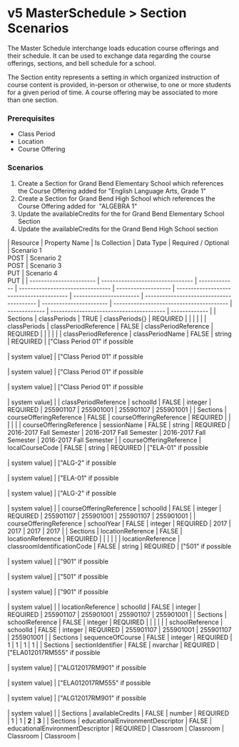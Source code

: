 # v5 MasterSchedule > Section Scenarios

The Master Schedule interchange loads education course offerings and their
schedule. It can be used to exchange data regarding the course offerings,
sections, and bell schedule for a school.

The Section entity represents a setting in which organized instruction of course
content is provided, in-person or otherwise, to one or more students for a given
period of time. A course offering may be associated to more than one section.

### Prerequisites

- Class Period
- Location
- Course Offering

### Scenarios

1. Create a Section for Grand Bend Elementary School which references the Course
   Offering added for "English Language Arts, Grade 1"
2. Create a Section for Grand Bend High School which references the Course
   Offering added for  "ALGEBRA 1"
3. Update the availableCredits for the for Grand Bend Elementary School Section
4. Update the availableCredits for the Grand Bend High School section

| Resource                | Property Name                    | Is Collection | Data Type                        | Required / Optional | Scenario 1 <br/>POST                     | Scenario 2 <br/>POST    | Scenario 3 <br/>PUT                      | Scenario 4 <br/>PUT     |
| ----------------------- | -------------------------------- | ------------- | -------------------------------- | ------------------- | ---------------------------------------- | ----------------------- | ---------------------------------------- | ----------------------- | ---------------------------------------- | ------------- | ---------------------------------------- | ------------- |
| Sections                | classPeriods                     | TRUE          | classPeriods{}                   | REQUIRED            |                                          |                         |                                          |                         |
| classPeriods            | classPeriodReference             | FALSE         | classPeriodReference             | REQUIRED            |                                          |                         |                                          |                         |
| classPeriodReference    | classPeriodName                  | FALSE         | string                           | REQUIRED            | ["Class Period 01" if possible<br/><br/> | system value]           | ["Class Period 01" if possible<br/><br/> | system value]           | ["Class Period 01" if possible<br/><br/> | system value] | ["Class Period 01" if possible<br/><br/> | system value] |
| classPeriodReference    | schoolId                         | FALSE         | integer                          | REQUIRED            | 255901107                                | 255901001               | 255901107                                | 255901001               |
| Sections                | courseOfferingReference          | FALSE         | courseOfferingReference          | REQUIRED            |                                          |                         |                                          |                         |
| courseOfferingReference | sessionName                      | FALSE         | string                           | REQUIRED            | 2016-2017 Fall Semester                  | 2016-2017 Fall Semester | 2016-2017 Fall Semester                  | 2016-2017 Fall Semester |
| courseOfferingReference | localCourseCode                  | FALSE         | string                           | REQUIRED            | ["ELA-01" if possible<br/><br/>          | system value]           | ["ALG-2" if possible<br/><br/>           | system value]           | ["ELA-01" if possible<br/><br/>          | system value] | ["ALG-2" if possible<br/><br/>           | system value] |
| courseOfferingReference | schoolId                         | FALSE         | integer                          | REQUIRED            | 255901107                                | 255901001               | 255901107                                | 255901001               |
| courseOfferingReference | schoolYear                       | FALSE         | integer                          | REQUIRED            | 2017                                     | 2017                    | 2017                                     | 2017                    |
| Sections                | locationReference                | FALSE         | locationReference                | REQUIRED            |                                          |                         |                                          |                         |
| locationReference       | classroomIdentificationCode      | FALSE         | string                           | REQUIRED            | ["501" if possible<br/><br/>             | system value]           | ["901" if possible<br/><br/>             | system value]           | ["501" if possible<br/><br/>             | system value] | ["901" if possible<br/><br/>             | system value] |
| locationReference       | schoolId                         | FALSE         | integer                          | REQUIRED            | 255901107                                | 255901001               | 255901107                                | 255901001               |
| Sections                | schoolReference                  | FALSE         | integer                          | REQUIRED            |                                          |                         |                                          |                         |
| schoolReference         | schoolId                         | FALSE         | integer                          | REQUIRED            | 255901107                                | 255901001               | 255901107                                | 255901001               |
| Sections                | sequenceOfCourse                 | FALSE         | integer                          | REQUIRED            | 1                                        | 1                       | 1                                        | 1                       |
| Sections                | sectionIdentifier                | FALSE         | nvarchar                         | REQUIRED            | ["ELA012017RM555" if possible<br/><br/>  | system value]           | ["ALG12017RM901" if possible<br/><br/>   | system value]           | ["ELA012017RM555" if possible<br/><br/>  | system value] | ["ALG12017RM901" if possible<br/><br/>   | system value] |
| Sections                | availableCredits                 | FALSE         | number                           | REQUIRED            | 1                                        | 1                       | **2**                                    | **3**                   |
| Sections                | educationalEnvironmentDescriptor | FALSE         | educationalEnvironmentDescriptor | REQUIRED            | Classroom                                | Classroom               | Classroom                                | Classroom               |
